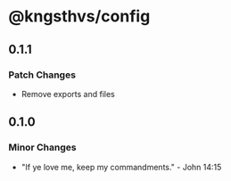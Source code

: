 # @kngsthvs/config

## 0.1.1

### Patch Changes

- Remove exports and files

## 0.1.0

### Minor Changes

- "If ye love me, keep my commandments." - John 14:15
